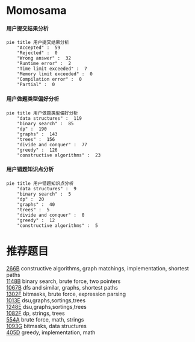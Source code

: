 # Momosama

<!-- tabs:start -->



#### **用户提交结果分析**

```mermaid
pie title 用户提交结果分析
    "Accepted" :  59
    "Rejected" :  0
    "Wrong answer" :  32
    "Runtime error" :  2
    "Time limit exceeded" :  7
    "Memory limit exceeded" :  0
    "Compilation error" :  0
    "Partial" :  0
```

#### **用户做题类型偏好分析**

```mermaid
pie title 用户做题类型偏好分析
    "data structures" :  119
    "binary search" :  85
    "dp" :  190
    "graphs" :  143
    "trees" :  156
    "divide and conquer" :  77
    "greedy" :  126
    "constructive algorithms" :  23
```
#### **用户错题知识点分析**

```mermaid
pie title 用户错题知识点分析
    "data structures" :  9
    "binary search" :  5
    "dp" :  20
    "graphs" :  40
    "trees" :  5
    "divide and conquer" :  0
    "greedy" :  12
    "constructive algorithms" :  5
```



<!-- tabs:end -->
# 推荐题目
[266B](https://codeforces.com/contest/266/problem/B)		constructive algorithms,
                        graph matchings,
                        implementation,
                        shortest paths		  
[1148B](https://codeforces.com/contest/1148/problem/B)		binary search,
                        brute force,
                        two pointers		  
[1067B](https://codeforces.com/contest/1067/problem/B)		dfs and similar,
                        graphs,
                        shortest paths		  
[1302F](https://codeforces.com/contest/1302/problem/F)		bitmasks,
                        brute force,
                        expression parsing		  
[1013E](https://codeforces.com/contest/1013/problem/E)		dsu,graphs,sortings,trees		  
[1248E](https://codeforces.com/contest/1248/problem/E)		dsu,graphs,sortings,trees		  
[1082F](https://codeforces.com/contest/1082/problem/F)		dp,
                        strings,
                        trees		  
[554A](https://codeforces.com/contest/554/problem/A)		brute force,
                        math,
                        strings		  
[1093G](https://codeforces.com/contest/1093/problem/G)		bitmasks,
                        data structures		  
[405D](https://codeforces.com/contest/405/problem/D)		greedy,
                        implementation,
                        math		  
